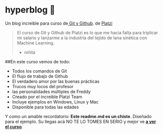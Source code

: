 # hyperblog 💚
Un blog increible para curso de[ Git y Github](https://platzi.como/cursos/git-github/ "curso de Git y Github"). de [Platzi](https://platzi.com/ "Platzi")
> El curso de Git y Github de Platzi es lo que me hacia falta para triplicar mi salario y lanzarme a la industria del tejido de lana sinética con Machine Learning.
> - niñita

##En este curso vemos de todo:
* Todos los comandos de Git
* El flujo de trabajo de Github
* El verdadero amor por las buenas prácticas
* Trucos muy locos del profesor
* las personalidades múltiples de Freddy
* Creado por el increible Platzi Team
* Incluye ejemplos en Windows, Linux y Mac
* Disponible para todas las edades

Y como un amable recordatorio: **Este readme.md es un chiste**. Diseñado para el ejemplo. Su llegas acá NO TE LO TOMES EN SERIO y mejor ve [**a ver el curso**](https://platzi.como/cursos/git-github/ "a ver el curso").
